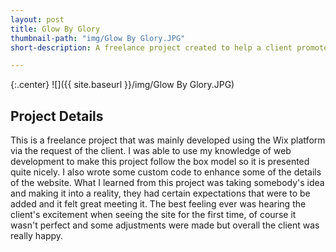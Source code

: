 ```yaml
---
layout: post
title: Glow By Glory
thumbnail-path: "img/Glow By Glory.JPG"
short-description: A freelance project created to help a client promote their business online.

---
```


{:.center}
![]({{ site.baseurl }}/img/Glow By Glory.JPG)

## Project Details

This is a freelance project that was mainly developed using the Wix platform via the request of the client. I was able to use my knowledge of web development to make this project follow the box model so it is presented quite nicely. I also wrote some custom code to enhance some of the details of the website. What I learned from this project was taking somebody's idea and making it into a reality, they had certain expectations that were to be added and it felt great meeting it. The best feeling ever was hearing the client's excitement when seeing the site for the first time, of course it wasn't perfect and some adjustments were made but overall the client was really happy.
